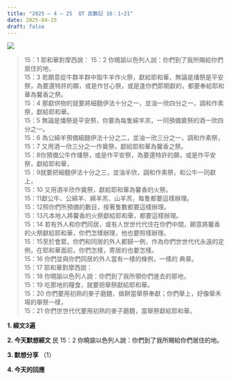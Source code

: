 ```yaml
---
title: "2025 – 4 – 25  QT 民數記 16：1~21"
date: 2025-04-25
draft: false
---
```


![](/images/qt.jpg)

> 15：1 耶和華對摩西說：
> 15：2 你曉諭以色列人說：你們到了我所賜給你們居住的地，  
> 15：3 若願意從牛群羊群中取牛羊作火祭，獻給耶和華，無論是燔祭是平安祭，為要還特許的願，或是作甘心祭，或是逢你們節期獻的，都要奉給耶和華為馨香之祭。  
> 15：4 那獻供物的就要將細麵伊法十分之一，並油一欣四分之一，調和作素祭，獻給耶和華。  
> 15：5 無論是燔祭是平安祭，你要為每隻綿羊羔，一同預備奠祭的酒一欣四分之一。  
> 15：6 為公綿羊預備細麵伊法十分之二，並油一欣三分之一，調和作素祭，  
> 15：7 又用酒一欣三分之一作奠祭，獻給耶和華為馨香之祭。  
> 15：8你預備公牛作燔祭，或是作平安祭，為要還特許的願，或是作平安祭，獻給耶和華，  
> 15：9就要把細麵伊法十分之三，並油半欣，調和作素祭，和公牛一同獻上，  
> 15：10 又用酒半欣作奠祭，獻給耶和華為馨香的火祭。  
> 15：11獻公牛、公綿羊、綿羊羔、山羊羔，每隻都要這樣辦理。  
> 15：12照你們所預備的數目，按著隻數都要這樣辦理。  
> 15：13凡本地人將馨香的火祭獻給耶和華，都要這樣辦理。  
> 15：14 若有外人和你們同居，或有人世世代代住在你們中間，願意將馨香的火祭獻給耶和華，你們怎樣辦理，他也要照樣辦理。  
> 15：15至於會眾，你們和同居的外人都歸一例，作為你們世世代代永遠的定例，在耶和華面前，你們怎樣，寄居的也要怎樣。  
> 15：16 你們並與你們同居的外人當有一樣的條例，一樣的  典章。  
> 15：17 耶和華對摩西說：  
> 15：18 你曉諭以色列人說：你們到了我所領你們進去的那地，  
> 15：19 吃那地的糧食，就要把舉祭獻給耶和華。  
> 15：20 你們要用初熟的麥子磨麵，做餅當舉祭奉獻；你們舉上，好像舉禾場的舉祭一樣，  
> 15：21 你們世世代代要用初熟的麥子磨麵，當舉祭獻給耶和華。  



**1. 經文3遍**

**2. 今天默想經文**
民 15：2 你曉諭以色列人說：你們到了我所賜給你們居住的地。

**3. 默想分享**
（1） 



**4. 今天的回應**
